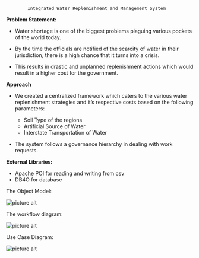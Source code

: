             Integrated Water Replenishment and Management System
            

**Problem Statement:**

- Water shortage is one of the biggest problems plaguing various pockets of the world today. 

- By the time the officials are notified of the scarcity of water in their jurisdiction, there is a high chance that it turns into a crisis.

- This results in drastic and unplanned replenishment actions which would result in a higher cost for the government.



**Approach**

- We created a centralized framework which caters to the various water replenishment strategies and it’s respective costs based on the following parameters:

    -   Soil Type of the regions
    -   Artificial Source of Water
    -   Interstate Transportation of Water

-   The system follows a governance hierarchy in dealing with work requests.


**External Libraries:**

- Apache POI for reading and writing from csv
- DB4O for database


The Object Model:

![picture alt](https://s3.amazonaws.com/ranadeep.space/images/ObjectModel-WaterManagement.png "Object Model")



The workflow diagram:

![picture alt](https://s3.amazonaws.com/ranadeep.space/images/WorkFlowDiagram.png "Workflow Diagram")



Use Case Diagram:

![picture alt](https://s3.amazonaws.com/ranadeep.space/images/UseCase-WaterManagement.png "Use Case Diagram")



